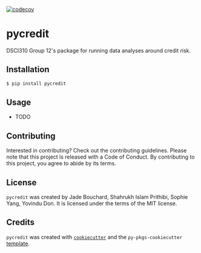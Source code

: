 [![codecov]([https://codecov.io/gh/AntonOsika/gpt-engineer/branch/main/graph/badge.svg?token=YOURTOKEN])](https://app.codecov.io/github/DSCI-310-2024/pycredit)

# pycredit

DSCI310 Group 12's package for running data analyses around credit risk.

## Installation

```bash
$ pip install pycredit
```

## Usage

- TODO

## Contributing

Interested in contributing? Check out the contributing guidelines. Please note that this project is released with a Code of Conduct. By contributing to this project, you agree to abide by its terms.

## License

`pycredit` was created by Jade Bouchard, Shahrukh Islam Prithibi, Sophie Yang, Yovindu Don. It is licensed under the terms of the MIT license.

## Credits

`pycredit` was created with [`cookiecutter`](https://cookiecutter.readthedocs.io/en/latest/) and the `py-pkgs-cookiecutter` [template](https://github.com/py-pkgs/py-pkgs-cookiecutter).
